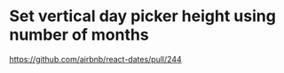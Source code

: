 # Set vertical day picker height using number of months
https://github.com/airbnb/react-dates/pull/244
